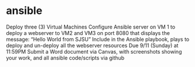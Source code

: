 # ansible

Deploy three (3) Virtual Machines
Configure Ansible server on VM 1 to deploy a webserver to VM2 and VM3 on port 8080 that displays the message: “Hello World from SJSU”
Include in the Ansible playbook, plays to deploy and un-deploy all the webserver resources
Due 9/11 (Sunday) at 11:59PM
Submit a Word document via Canvas, with screenshots showing your work, and all ansible code/scripts via github
